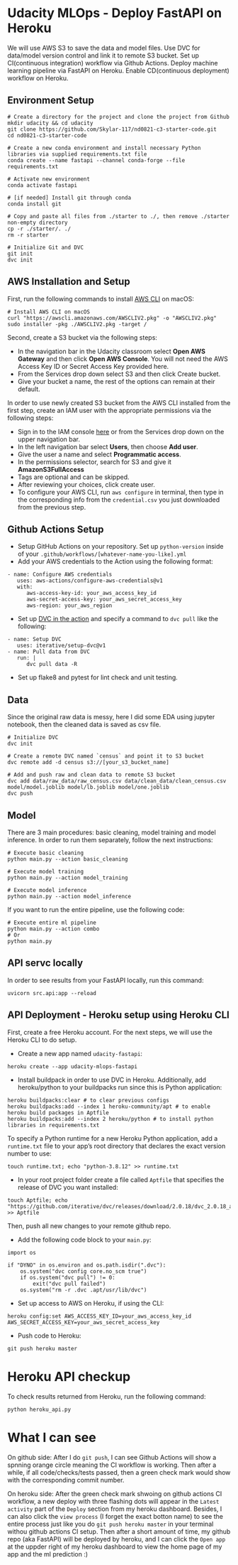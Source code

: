 # Udacity MLOps - Deploy FastAPI on Heroku

We will use AWS S3 to save the data and model files. Use DVC for data/model version control and link it to remote S3 bucket. Set up CI(continuous integration) workflow via Github Actions. Deploy machine learning pipeline via FastAPI on Heroku. Enable CD(continuous deployment) workflow on Heroku.


## Environment Setup
```shell
# Create a directory for the project and clone the project from Github
mkdir udacity && cd udacity
git clone https://github.com/Skylar-117/nd0821-c3-starter-code.git
cd nd0821-c3-starter-code

# Create a new conda environment and install necessary Python libraries via supplied requirements.txt file
conda create --name fastapi --channel conda-forge --file requirements.txt

# Activate new environment
conda activate fastapi

# [if needed] Install git through conda
conda install git

# Copy and paste all files from ./starter to ./, then remove ./starter non-empty directory
cp -r ./starter/. ./
rm -r starter

# Initialize Git and DVC
git init
dvc init
```


## AWS Installation and Setup

First, run the following commands to install [AWS CLI](https://docs.aws.amazon.com/cli/latest/userguide/getting-started-install.html) on macOS:  

```shell
# Install AWS CLI on macOS
curl "https://awscli.amazonaws.com/AWSCLIV2.pkg" -o "AWSCLIV2.pkg"
sudo installer -pkg ./AWSCLIV2.pkg -target /
```

Second, create a S3 bucket via the following steps:  

* In the navigation bar in the Udacity classroom select **Open AWS Gateway** and then click **Open AWS Console**. You will not need the AWS Access Key ID or Secret Access Key provided here.
* From the Services drop down select S3 and then click Create bucket.
* Give your bucket a name, the rest of the options can remain at their default.

In order to use newly created S3 bucket from the AWS CLI installed from the first step, create an IAM user with the appropriate permissions via the following steps:  

* Sign in to the IAM console <a href="https://console.aws.amazon.com/iam/" target="_blank">here</a> or from the Services drop down on the upper navigation bar.
* In the left navigation bar select **Users**, then choose **Add user**.
* Give the user a name and select **Programmatic access**.
* In the permissions selector, search for S3 and give it **AmazonS3FullAccess**
* Tags are optional and can be skipped.
* After reviewing your choices, click create user. 
* To configure your AWS CLI, run ```aws configure``` in terminal, then type in the corresponding info from the `credential.csv` you just downloaded from the previous step.


## Github Actions Setup

* Setup GitHub Actions on your repository. Set up `python-version` inside of your `.github/workflows/[whatever-name-you-like].yml`
* Add your AWS credentials to the Action using the following format:
```shell
- name: Configure AWS credentials
   uses: aws-actions/configure-aws-credentials@v1
   with:
      aws-access-key-id: your_aws_access_key_id
      aws-secret-access-key: your_aws_secret_access_key
      aws-region: your_aws_region
```
* Set up <a href="https://github.com/iterative/setup-dvc" target="_blank">DVC in the action</a> and specify a command to `dvc pull` like the following:
```shell
- name: Setup DVC
   uses: iterative/setup-dvc@v1
- name: Pull data from DVC
   run: |
      dvc pull data -R
```
* Set up flake8 and pytest for lint check and unit testing.


## Data
Since the original raw data is messy, here I did some EDA using jupyter notebook, then the cleaned data is saved as csv file.
```shell
# Initialize DVC
dvc init

# Create a remote DVC named `census` and point it to S3 bucket
dvc remote add -d census s3://[your_s3_bucket_name]

# Add and push raw and clean data to remote S3 bucket
dvc add data/raw_data/raw_census.csv data/clean_data/clean_census.csv model/model.joblib model/lb.joblib model/one.joblib
dvc push
```


## Model

There are 3 main procedures: basic cleaning, model training and model inference. In order to run them separately, follow the next instructions:
```shell
# Execute basic cleaning
python main.py --action basic_cleaning

# Execute model training
python main.py --action model_training

# Execute model inference
python main.py --action model_inference
```

If you want to run the entire pipeline, use the following code:
```shell
# Execute entire ml pipeline
python main.py --action combo
# Or
python main.py
```


## API servc locally

In order to see results from your FastAPI locally, run this command:
```shell
uvicorn src.api:app --reload
```


## API Deployment - Heroku setup using Heroku CLI
First, create a free Heroku account. For the next steps, we will use the Heroku CLI to do setup.

* Create a new app named `udacity-fastapi`:
```shell
heroku create --app udacity-mlops-fastapi
```

* Install buildpack in order to use DVC in Heroku. Additionally, add heroku/python to your buildpacks run since this is Python application:
```shell
heroku buildpacks:clear # to clear previous configs
heroku buildpacks:add --index 1 heroku-community/apt # to enable heroku build packages in Aptfile
heroku buildpacks:add --index 2 heroku/python # to install python libraries in requirements.txt 
```

To specify a Python runtime for a new Heroku Python application, add a `runtime.txt` file to your app’s root directory that declares the exact version number to use:
```shell
touch runtime.txt; echo "python-3.8.12" >> runtime.txt
```

* In your root project folder create a file called `Aptfile` that specifies the release of DVC you want installed:
```shell
touch Aptfile; echo "https://github.com/iterative/dvc/releases/download/2.0.18/dvc_2.0.18_amd64.deb" >> Aptfile
```
Then, push all new changes to your remote github repo.
 
* Add the following code block to your `main.py`:
```shell
import os

if "DYNO" in os.environ and os.path.isdir(".dvc"):
    os.system("dvc config core.no_scm true")
    if os.system("dvc pull") != 0:
        exit("dvc pull failed")
    os.system("rm -r .dvc .apt/usr/lib/dvc")
```

* Set up access to AWS on Heroku, if using the CLI:
```shell
heroku config:set AWS_ACCESS_KEY_ID=your_aws_access_key_id AWS_SECRET_ACCESS_KEY=your_aws_secret_access_key
```

* Push code to Heroku:
```shell
git push heroku master
```


# Heroku API checkup

To check results returned from Heroku, run the following command:
```shell
python heroku_api.py
```

# What I can see
On github side: After I do `git push`, I can see Github Actions will show a spnning orange circle meaning the CI workflow is working. Then after a while, if all code/checks/tests passed, then a green check mark would show with the corresponding commit number.

On heroku side: After the green check mark shwoing on github actions CI workflow, a new deploy with three flashing dots will appear in the `Latest activity` part of the `Deploy` section from my heroku dashboard. Besides, I can also click the `view process` (I forget the exact botton name) to see the entire process just like you do `git push heroku master` in your terminal withou github actions CI setup. Then after a short amount of time, my github repo (aka FastAPI) will be deployed by heroku, and I can click the `Open app` at the uppder right of my heroku dashboard to view the home page of my app and the ml prediction :)